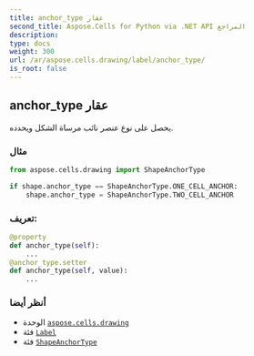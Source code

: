 ```yaml
---
title: anchor_type عقار
second_title: Aspose.Cells for Python via .NET API المراجع
description:
type: docs
weight: 300
url: /ar/aspose.cells.drawing/label/anchor_type/
is_root: false
---
```

##  anchor_type عقار

يحصل على نوع عنصر نائب مرساة الشكل ويحدده.

###  مثال

```python
from aspose.cells.drawing import ShapeAnchorType

if shape.anchor_type == ShapeAnchorType.ONE_CELL_ANCHOR:
    shape.anchor_type = ShapeAnchorType.TWO_CELL_ANCHOR

```
###  تعريف:
```python
@property
def anchor_type(self):
    ...
@anchor_type.setter
def anchor_type(self, value):
    ...
```

###  أنظر أيضا
* الوحدة [`aspose.cells.drawing`](../../)
* فئة [`Label`](/cells/python-net/ar/aspose.cells.drawing/label)
* فئة [`ShapeAnchorType`](/cells/python-net/ar/aspose.cells.drawing/shapeanchortype)
